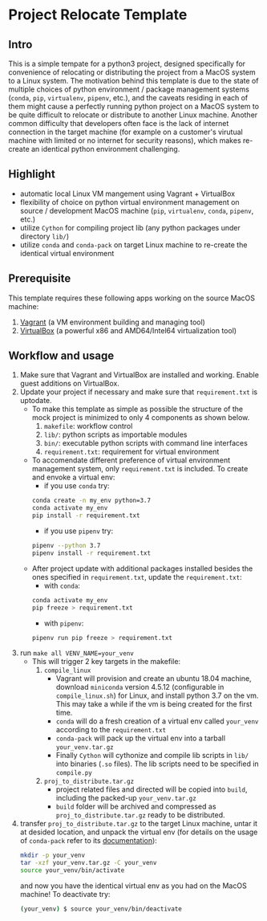 # Project Relocate Template

## Intro
This is a simple tempate for a python3 project, designed specifically for convenience of relocating or distributing the project from a MacOS system to a Linux system. The motivation behind this template is due to the state of multiple choices of python environment / package management systems (`conda`, `pip`, `virtualenv`, `pipenv`, etc.), and the caveats residing in each of them might cause a perfectly running python project on a MacOS system to be quite difficult to relocate or distribute to another Linux machine. Another common difficulty that developers often face is the lack of internet connection in the target machine (for example on a customer's virutual machine with limited or no internet for security reasons), which makes re-create an identical python environment challenging.

## Highlight
- automatic local Linux VM mangement using Vagrant + VirtualBox
- flexibility of choice on python virtual environment management on source / development MacOS machine (`pip`, `virtualenv`, `conda`, `pipenv`, etc.)
- utilize `Cython` for compiling project lib (any python packages under directory `lib/`)
- utilize `conda` and `conda-pack` on target Linux machine to re-create the identical virtual environment

## Prerequisite
This template requires these following apps working on the source MacOS machine:
1. [Vagrant](https://www.vagrantup.com/downloads.html) (a VM environment building and managing tool)
2. [VirtualBox](https://www.virtualbox.org/) (a powerful x86 and AMD64/Intel64 virtualization tool)

## Workflow and usage
1. Make sure that Vagrant and VirtualBox are installed and working. Enable guest additions on VirtualBox.
2. Update your project if necessary and make sure that `requirement.txt` is uptodate.
    - To make this template as simple as possible the structure of the mock project is minimized to only 4 components as shown below.
        1. `makefile`: workflow control
        2. `lib/`: python scripts as importable modules
        3. `bin/`: executable python scripts with command line interfaces
        4. `requirement.txt`: requirement for virtual environment
    - To accomendate different preference of virtual environment management system, only `requirement.txt` is included. To create and envoke a virtual env:
        - if you use `conda` try:
        ``` bash
        conda create -n my_env python=3.7
        conda activate my_env
        pip install -r requirement.txt
        ``` 
        - if you use `pipenv` try:
        ``` bash
        pipenv --python 3.7
        pipenv install -r requirement.txt
        ```
    - After project update with additional packages installed besides the ones specified in `requirement.txt`, update the `requirement.txt`:
        - with `conda`:
        ``` bash
        conda activate my_env
        pip freeze > requirement.txt
        ```
        - with `pipenv`:
        ``` bash
        pipenv run pip freeze > requirement.txt
        ```
3. run `make all VENV_NAME=your_venv`
    - This will trigger 2 key targets in the makefile:
        1. `compile_linux`
            - Vagrant will provision and create an ubuntu 18.04 machine, download `miniconda` version 4.5.12 (configurable in `compile_linux.sh`) for Linux, and install python 3.7 on the vm. This may take a while if the vm is being created for the first time.
            - `conda` will do a fresh creation of a virtual env called `your_venv` according to the `requirement.txt`
            - `conda-pack` will pack up the virtual env into a tarball `your_venv.tar.gz`
            - Finally `Cython` will cythonize and compile lib scripts in `lib/` into binaries (`.so` files). The lib scripts need to be specified in `compile.py`
        2. `proj_to_distribute.tar.gz`
            - project related files and directed will be copied into `build`, including the packed-up `your_venv.tar.gz`
            - `build` folder will be archived and compressed as `proj_to_distribute.tar.gz` ready to be distributed.
4. transfer `proj_to_distribute.tar.gz` to the target Linux machine, untar it at desided location, and unpack the virtual env (for details on the usage of `conda-pack` refer to its [documentation](https://conda.github.io/conda-pack/)):
    ``` bash
    mkdir -p your_venv
    tar -xzf your_venv.tar.gz -C your_venv
    source your_venv/bin/activate
    ```
    and now you have the identical virtual env as you had on the MacOS machine! To deactivate try:
    ``` bash
    (your_venv) $ source your_venv/bin/deactivate
    ```